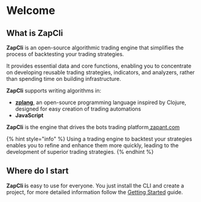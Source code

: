 # Welcome

## What is ZapCli

**ZapCli** is an open-source algorithmic trading engine that simplifies the process of backtesting your trading strategies.

It provides essential data and core functions, enabling you to concentrate on developing reusable trading strategies, indicators, and analyzers, rather than spending time on building infrastructure.

**ZapCli** supports writing algorithms in:

* [**zplang**](https://zplang.com), an open-source programming language inspired by Clojure, designed for easy creation of trading automations
* **JavaScript**

**ZapCli** is the engine that drives the bots trading platform[ zapant.com](https://zapant.com)

{% hint style="info" %}
Using a trading engine to backtest your strategies enables you to refine and enhance them more quickly, leading to the development of superior trading strategies.
{% endhint %}

## Where do I start

**ZapCli i**s easy to use for everyone. You just install the CLI and create a project, for more detailed information follow the [Getting Started](getting-started.md) guide.
